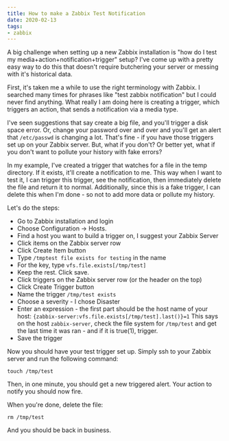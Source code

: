 ```yaml
---
title: How to make a Zabbix Test Notification
date: 2020-02-13
tags:
- zabbix
---
```

A big challenge when setting up a new Zabbix installation is "how do I test my media+action+notification+trigger" setup?  I've come up with a pretty easy way to do this that doesn't require butchering your server or messing with it's historical data.

<!--more-->

First, it's taken me a while to use the right terminology with Zabbix. I searched many times for phrases like "test zabbix notification" but I could never find anything.  What really I am doing here is creating a trigger, which triggers an action, that sends a notification via a media type.  

I've seen suggestions that say create a big file, and you'll trigger a disk space error. Or, change your password over and over and you'll get an alert that `/etc/passwd` is changing a lot. That's fine - if you have those triggers set up on your Zabbix server.  But, what if you don't? Or better yet, what if you don't want to pollute your history with fake errors?

In my example, I've created a trigger that watches for a file in the temp directory. If it exists, it'll create a notification to me.  This way when I want to test it, I can trigger this trigger, see the notification, then immediately delete the file and return it to normal.  Additionally, since this is a fake trigger, I can delete this when I'm done - so not to add more data or pollute my history.

Let's do the steps:

- Go to Zabbix installation and login
- Choose Configuration -> Hosts.
- Find a host you want to build a trigger on, I suggest your Zabbix Server
- Click items on the Zabbix server row
- Click Create Item button
- Type `/tmptest file exists for testing` in the name
- For the key, type `vfs.file.exists[/tmp/test]`
- Keep the rest. Click save.
- Click triggers on the Zabbix server row (or the header on the top)
- Click Create Trigger button
- Name the trigger `/tmp/test exists`
- Choose a severity - I chose Disaster
- Enter an expression - the first part should be the host name of your host: `{zabbix-server:vfs.file.exists[/tmp/test].last()}=1`  This says on the host `zabbix-server`, check the file system for `/tmp/test` and get the last time it was ran - and if it is true(1), trigger.
- Save the trigger

Now you should have your test trigger set up.  Simply ssh to your Zabbix server and run the following command:

`touch /tmp/test`

Then, in one minute, you should get a new triggered alert. Your action to notify you should now fire.

When you're done, delete the file:

`rm /tmp/test`

And you should be back in business.